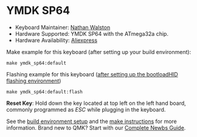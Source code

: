 # YMDK SP64

-   Keyboard Maintainer: [Nathan Walston](https://github.com/walston)
-   Hardware Supported: YMDK SP64 with the ATmega32a chip.
-   Hardware Availability: [Aliexpress](https://www.aliexpress.com/item/4000074426801.html?spm=a2g0o.productlist.0.0.13a043a4NuWRUc&algo_pvid=d2e1c7f2-710a-47be-98be-c2ee4c35e205&algo_expid=d2e1c7f2-710a-47be-98be-c2ee4c35e205-1&btsid=7eeb6dd6-e91f-4ecc-b94c-0ce4b1d089e0&ws_ab_test=searchweb0_0,searchweb201602_9,searchweb201603_53)

Make example for this keyboard (after setting up your build environment):

    make ymdk_sp64:default

Flashing example for this keyboard ([after setting up the bootloadHID flashing environment](https://docs.qmk.fm/#/flashing_bootloadhid))

    make ymdk_sp64:default:flash

**Reset Key**: Hold down the key located at top left on the left hand board, commonly programmed as _ESC_ while plugging in the keyboard.

See the [build environment setup](https://docs.qmk.fm/#/getting_started_build_tools) and the [make instructions](https://docs.qmk.fm/#/getting_started_make_guide) for more information. Brand new to QMK? Start with our [Complete Newbs Guide](https://docs.qmk.fm/#/newbs).
